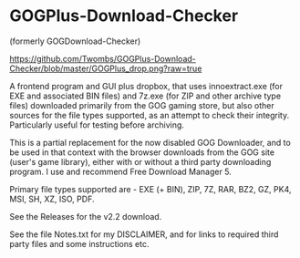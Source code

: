 # GOGPlus-Download-Checker
(formerly GOGDownload-Checker)

https://github.com/Twombs/GOGPlus-Download-Checker/blob/master/GOGPlus_drop.png?raw=true

A frontend program and GUI plus dropbox, that uses innoextract.exe (for EXE and associated BIN files) and 7z.exe (for ZIP and other archive type files) downloaded primarily from the GOG gaming store, but also other sources for the file types supported, as an attempt to check their integrity. Particularly useful for testing before archiving.

This is a partial replacement for the now disabled GOG Downloader, and to be used in that context with the browser downloads from the GOG site (user's game library), either with or without a third party downloading program. I use and recommend Free Download Manager 5.

Primary file types supported are - EXE (+ BIN), ZIP, 7Z, RAR, BZ2, GZ, PK4, MSI, SH, XZ, ISO, PDF.

See the Releases for the v2.2 download.

See the file Notes.txt for my DISCLAIMER, and for links to required third party files and some instructions etc.
